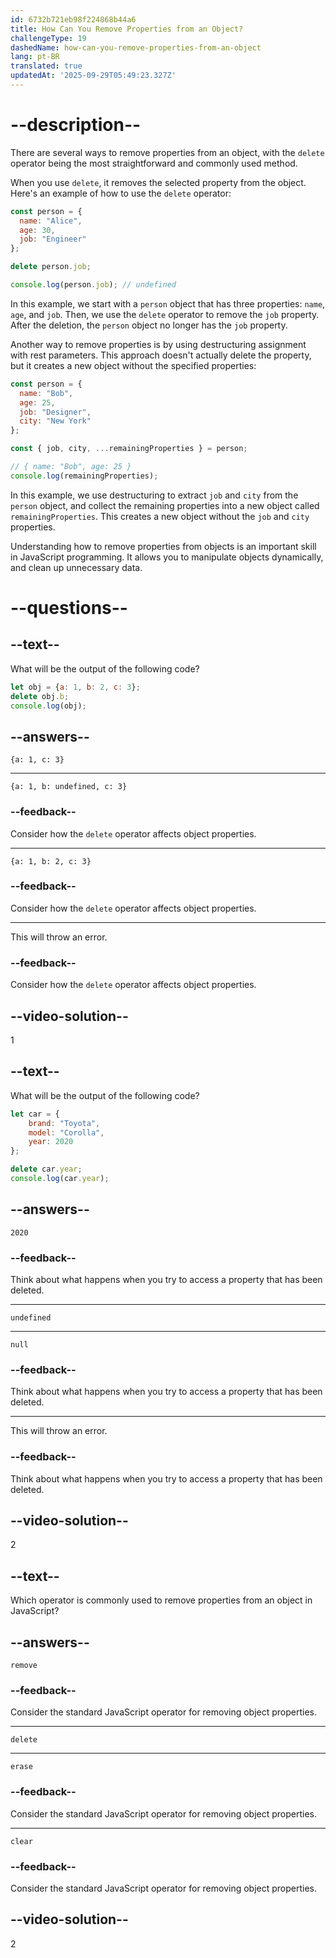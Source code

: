 ```yaml
---
id: 6732b721eb98f224868b44a6
title: How Can You Remove Properties from an Object?
challengeType: 19
dashedName: how-can-you-remove-properties-from-an-object
lang: pt-BR
translated: true
updatedAt: '2025-09-29T05:49:23.327Z'
---
```


# --description--

There are several ways to remove properties from an object, with the `delete` operator being the most straightforward and commonly used method.

When you use `delete`, it removes the selected property from the object. Here's an example of how to use the `delete` operator:

```js
const person = {
  name: "Alice",
  age: 30,
  job: "Engineer"
};

delete person.job;

console.log(person.job); // undefined
```

In this example, we start with a `person` object that has three properties: `name`, `age`, and `job`. Then, we use the `delete` operator to remove the `job` property. After the deletion, the `person` object no longer has the `job` property.

Another way to remove properties is by using destructuring assignment with rest parameters. This approach doesn't actually delete the property, but it creates a new object without the specified properties:

```js
const person = {
  name: "Bob",
  age: 25,
  job: "Designer",
  city: "New York"
};

const { job, city, ...remainingProperties } = person;

// { name: "Bob", age: 25 }
console.log(remainingProperties);
```

In this example, we use destructuring to extract `job` and `city` from the `person` object, and collect the remaining properties into a new object called `remainingProperties`. This creates a new object without the `job` and `city` properties.

Understanding how to remove properties from objects is an important skill in JavaScript programming. It allows you to manipulate objects dynamically, and clean up unnecessary data.

# --questions--

## --text--

What will be the output of the following code?

```js
let obj = {a: 1, b: 2, c: 3};
delete obj.b;
console.log(obj);
```

## --answers--

`{a: 1, c: 3}`

---

`{a: 1, b: undefined, c: 3}`

### --feedback--

Consider how the `delete` operator affects object properties.

---

`{a: 1, b: 2, c: 3}`

### --feedback--

Consider how the `delete` operator affects object properties.

---

This will throw an error.

### --feedback--

Consider how the `delete` operator affects object properties.

## --video-solution--

1

## --text--

What will be the output of the following code?

```js
let car = {
    brand: "Toyota",
    model: "Corolla",
    year: 2020
};

delete car.year;
console.log(car.year);
```

## --answers--

`2020`

### --feedback--

Think about what happens when you try to access a property that has been deleted.

---

`undefined`

---

`null`

### --feedback--

Think about what happens when you try to access a property that has been deleted.

---

This will throw an error.

### --feedback--

Think about what happens when you try to access a property that has been deleted.

## --video-solution--

2

## --text--

Which operator is commonly used to remove properties from an object in JavaScript?

## --answers--

`remove`

### --feedback--

Consider the standard JavaScript operator for removing object properties.

---

`delete`

---

`erase`

### --feedback--

Consider the standard JavaScript operator for removing object properties.

---

`clear`

### --feedback--

Consider the standard JavaScript operator for removing object properties.

## --video-solution--

2
